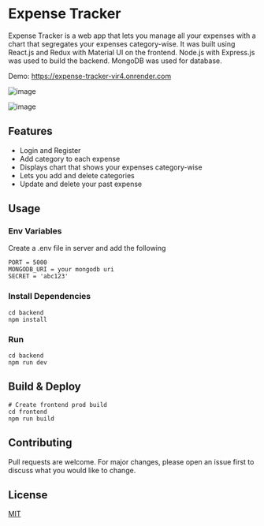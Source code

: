 # Expense Tracker

Expense Tracker is a web app that lets you manage all your expenses with a chart that segregates your expenses category-wise.
It was built using React.js and Redux with Material UI on the frontend. Node.js with Express.js was used to build the backend. MongoDB was used for database.

Demo: https://expense-tracker-vir4.onrender.com

![image](https://github.com/ajayjainn/expense_tracker/assets/64261776/00eaac80-e0be-4673-bf30-255fbbc6ca3a)

![image](https://github.com/ajayjainn/expense_tracker/assets/64261776/8634ac8b-4ab1-4ceb-97a0-4f7f7485619b)



## Features

- Login and Register
- Add category to each expense
- Displays chart that shows your expenses category-wise
- Lets you add and delete categories
- Update and delete your past expense

## Usage

### Env Variables

Create a .env file in server and add the following

```
PORT = 5000
MONGODB_URI = your mongodb uri
SECRET = 'abc123'
```

### Install Dependencies

```
cd backend
npm install
```

### Run

```
cd backend
npm run dev
```

## Build & Deploy

```
# Create frontend prod build
cd frontend
npm run build
```

## Contributing

Pull requests are welcome. For major changes, please open an issue first
to discuss what you would like to change.

## License

[MIT](https://choosealicense.com/licenses/mit/)
